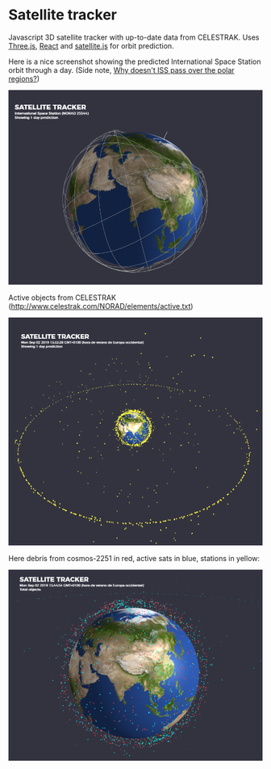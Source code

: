 Satellite tracker
=================

Javascript 3D satellite tracker with up-to-date data from CELESTRAK. Uses [Three.js](https://threejs.org/), [React](https://reactjs.org/) and [satellite.js](https://github.com/shashwatak/satellite-js) for orbit prediction. 

Here is a nice screenshot showing the predicted International Space Station orbit through a day. (Side note, [Why doesn't ISS pass over the polar regions?](https://space.stackexchange.com/questions/5297/why-doesnt-iss-pass-over-the-polar-regions))

![International Space Station](screenshots/01.png)

Active objects from CELESTRAK (http://www.celestrak.com/NORAD/elements/active.txt)

![Active satellites](screenshots/02.png)

Here debris from cosmos-2251 in red, active sats in blue, stations in yellow: 

![debris](screenshots/04.png)